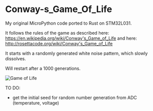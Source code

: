 # Conway-s_Game_Of_Life

My original MicroPython code ported to Rust on STM32L031.

It follows the rules of the game as described here: https://en.wikipedia.org/wiki/Conway's_Game_of_Life
and here: http://rosettacode.org/wiki/Conway's_Game_of_Life

It starts with a randomly generated white noise pattern, which slowly dissolves.

Will restart after a 1000 generations.

![Game of Life](conway_L0.gif)

TO DO: 

* get the initial seed for random number generation from ADC (temperature, voltage)


